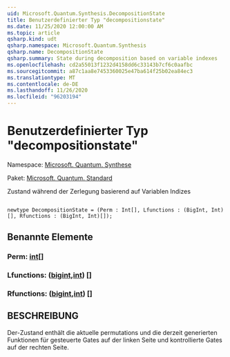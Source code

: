 ```yaml
---
uid: Microsoft.Quantum.Synthesis.DecompositionState
title: Benutzerdefinierter Typ "decompositionstate"
ms.date: 11/25/2020 12:00:00 AM
ms.topic: article
qsharp.kind: udt
qsharp.namespace: Microsoft.Quantum.Synthesis
qsharp.name: DecompositionState
qsharp.summary: State during decomposition based on variable indexes
ms.openlocfilehash: cd2a55013f1232d4158dd6c33143b7cf6c0aafbc
ms.sourcegitcommit: a87c1aa8e7453360025e47ba614f25b02ea84ec3
ms.translationtype: MT
ms.contentlocale: de-DE
ms.lasthandoff: 11/26/2020
ms.locfileid: "96203194"
---
```

# <a name="decompositionstate-user-defined-type"></a>Benutzerdefinierter Typ "decompositionstate"

Namespace: [Microsoft. Quantum. Synthese](xref:Microsoft.Quantum.Synthesis)

Paket: [Microsoft. Quantum. Standard](https://nuget.org/packages/Microsoft.Quantum.Standard)


Zustand während der Zerlegung basierend auf Variablen Indizes

```qsharp

newtype DecompositionState = (Perm : Int[], Lfunctions : (BigInt, Int)[], Rfunctions : (BigInt, Int)[]);
```



## <a name="named-items"></a>Benannte Elemente

### <a name="perm--int"></a>Perm: [int](xref:microsoft.quantum.lang-ref.int)[]


### <a name="lfunctions--bigintint"></a>Lfunctions: ([bigint](xref:microsoft.quantum.lang-ref.bigint),[int](xref:microsoft.quantum.lang-ref.int)) []


### <a name="rfunctions--bigintint"></a>Rfunctions: ([bigint](xref:microsoft.quantum.lang-ref.bigint),[int](xref:microsoft.quantum.lang-ref.int)) []



## <a name="description"></a>BESCHREIBUNG

Der-Zustand enthält die aktuelle permutations und die derzeit generierten Funktionen für gesteuerte Gates auf der linken Seite und kontrollierte Gates auf der rechten Seite.